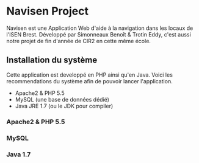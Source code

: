 # Navisen Project

Navisen est une Application Web d'aide à la navigation dans les locaux de l'ISEN Brest.
Développé par Simonneaux Benoît & Trotin Eddy, c'est aussi notre projet de fin d'année de CIR2 en cette même école.

## Installation du système

Cette application est developpé en PHP ainsi qu'en Java.
Voici les recommendations du système afin de pouvoir lancer l'application.

- Apache2 & PHP 5.5
- MySQL (une base de données dédié)
- Java JRE 1.7 (ou le JDK pour compiler)

### Apache2 & PHP 5.5

### MySQL

### Java 1.7

